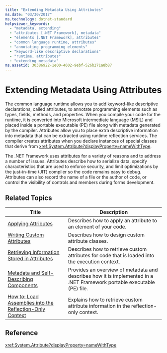 ```yaml
---
title: "Extending Metadata Using Attributes"
ms.date: "03/30/2017"
ms.technology: dotnet-standard
helpviewer_keywords: 
  - "metadata, extending"
  - "attributes [.NET Framework], metadata"
  - "elements [.NET Framework], attributes"
  - "common language runtime, attributes"
  - "annotating programming elements"
  - "keyword-like descriptive declarations"
  - "runtime, attributes"
  - "extending metadata"
ms.assetid: 30386922-1e00-4602-9ebf-526b271a8b87
---
```

# Extending Metadata Using Attributes
The common language runtime allows you to add keyword-like descriptive declarations, called attributes, to annotate programming elements such as types, fields, methods, and properties. When you compile your code for the runtime, it is converted into Microsoft intermediate language (MSIL) and placed inside a portable executable (PE) file along with metadata generated by the compiler. Attributes allow you to place extra descriptive information into metadata that can be extracted using runtime reflection services. The compiler creates attributes when you declare instances of special classes that derive from <xref:System.Attribute?displayProperty=nameWithType>.  
  
 The .NET Framework uses attributes for a variety of reasons and to address a number of issues. Attributes describe how to serialize data, specify characteristics that are used to enforce security, and limit optimizations by the just-in-time (JIT) compiler so the code remains easy to debug. Attributes can also record the name of a file or the author of code, or control the visibility of controls and members during forms development.  
  
## Related Topics  
  
|Title|Description|  
|-----------|-----------------|  
|[Applying Attributes](applying-attributes.md)|Describes how to apply an attribute to an element of your code.|  
|[Writing Custom Attributes](writing-custom-attributes.md)|Describes how to design custom attribute classes.|  
|[Retrieving Information Stored in Attributes](retrieving-information-stored-in-attributes.md)|Describes how to retrieve custom attributes for code that is loaded into the execution context.|  
|[Metadata and Self-Describing Components](../metadata-and-self-describing-components.md)|Provides an overview of metadata and describes how it is implemented in a .NET Framework portable executable (PE) file.|  
|[How to: Load Assemblies into the Reflection-Only Context](../../framework/reflection-and-codedom/how-to-load-assemblies-into-the-reflection-only-context.md)|Explains how to retrieve custom attribute information in the reflection-only context.|  
  
## Reference  
 <xref:System.Attribute?displayProperty=nameWithType>
